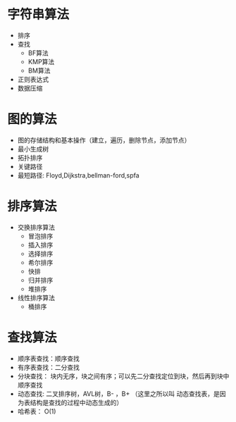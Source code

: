 # 字符串算法

- 排序
- 查找
  - BF算法
  - KMP算法
  - BM算法
- 正则表达式
- 数据压缩

# 图的算法

- 图的存储结构和基本操作（建立，遍历，删除节点，添加节点）
- 最小生成树
- 拓扑排序
- 关键路径
- 最短路径: Floyd,Dijkstra,bellman-ford,spfa

# 排序算法

- 交换排序算法
  - 冒泡排序
  - 插入排序
  - 选择排序
  - 希尔排序
  - 快排
  - 归并排序
  - 堆排序
- 线性排序算法
  - 桶排序

# 查找算法

- 顺序表查找：顺序查找
- 有序表查找：二分查找
- 分块查找： 块内无序，块之间有序；可以先二分查找定位到块，然后再到块中顺序查找
- 动态查找: 二叉排序树，AVL树，B- ，B+ （这里之所以叫 动态查找表，是因为表结构是查找的过程中动态生成的）
- 哈希表： O(1)
